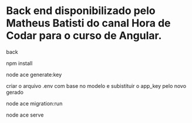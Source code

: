 # Back end disponibilizado pelo Matheus Batisti do canal Hora de Codar para o curso de Angular.

back

npm install

node ace generate:key

criar o arquivo .env com base no modelo e subistituir o app_key pelo novo gerado

node ace migration:run

node ace serve